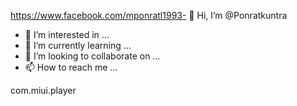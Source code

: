 https://www.facebook.com/mponratl1993- 👋 Hi, I’m @Ponratkuntra
- 👀 I’m interested in ...
- 🌱 I’m currently learning ...
- 💞️ I’m looking to collaborate on ...
- 📫 How to reach me ...

<!---
Ponratkuntra/Ponratkuntra is a ✨ special ✨ repository because its `README.md` (this file) appears on your GitHub profile.
You can click the Preview link to take a look at your changes.
--->
com.miui.player
